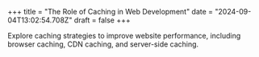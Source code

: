 +++
title = "The Role of Caching in Web Development"
date = "2024-09-04T13:02:54.708Z"
draft = false
+++

Explore caching strategies to improve website performance, including browser caching, CDN caching, and server-side caching.
        